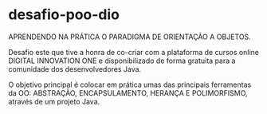 # desafio-poo-dio
APRENDENDO NA PRÁTICA O PARADIGMA DE ORIENTAÇÃO A OBJETOS.

Desafio este que tive a honra de co-criar com a plataforma de cursos online DIGITAL INNOVATION ONE e disponibilizado de forma gratuita para a comunidade dos desenvolvedores Java.

O objetivo principal é colocar em prática umas das principais ferramentas da OO: ABSTRAÇÃO, ENCAPSULAMENTO, HERANÇA E POLIMORFISMO, através de um projeto Java.
